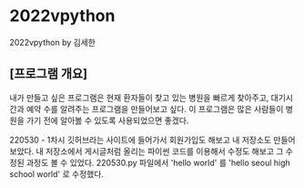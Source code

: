 # 2022vpython
2022vpython by 김세한
## [프로그램 개요]
내가 만들고 싶은 프로그램은 현재 환자들이 찾고 있는 병원을 빠르게 찾아주고, 대기시간과 예약 수를 알려주는 프로그램을 만들어보고 싶다. 이 프로그램은 많은 사람들이 병원을 가기 전에 알아봃 수 있도록 사용되었으면 좋겠다.

220530 - 1차시 
깃허브라는 사이트에 들어가서 회원가입도 해보고 내 저장소도 만들어 보았다.
내 저장소에서 게시글처럼 올리는 파이썬 코드를 이용해서 수정도 해보고 그 수정된 과정도 볼 수 있었다.
220530.py 파일에서 'hello world' 를 'hello seoul high school world' 로 수정했다.
